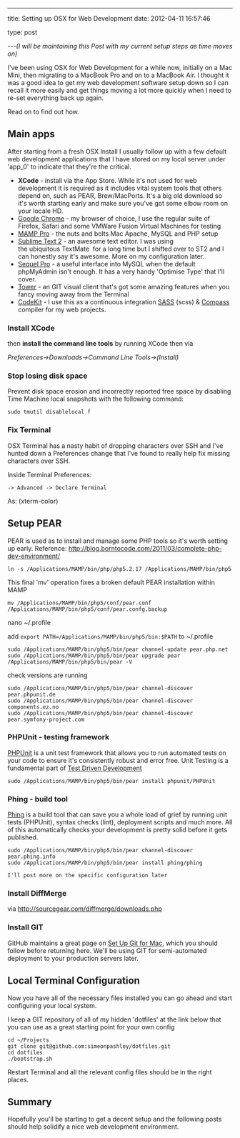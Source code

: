 ---

title: Setting up OSX for Web Development
date: 2012-04-11 16:57:46

type: post

---_(I will be maintaining this Post with my current setup steps as time
moves on)_

I've been using OSX for Web Development for a while now, initially on a
Mac Mini, then migrating to a MacBook Pro and on to a MacBook Air. I
thought it was a good idea to get my web development software setup down
so I can recall it more easily and get things moving a lot more quickly
when I need to re-set everything back up again.

Read on to find out how.

## Main apps

After starting from a fresh OSX Install I usually follow up with a few
default web development applications that I have stored on my local
server under 'app_0' to indicate that they're the critical.

- **XCode** - install via the App Store. While it's not used for web
  development it is required as it includes vital system tools that
  others depend on, such as PEAR, Brew/MacPorts. It's a big old
  download so it's worth starting early and make sure you've got some
  elbow room on your locale HD.
- [Google Chrome](http://google.com/chrome) - my browser of choice, I
  use the regular suite of Firefox, Safari and some VMWare Fusion
  Virtual Machines for testing
- [MAMP Pro](http://www.mamp.info/en/mamp-pro/index.html "MAMP Pro") -
  the nuts and bolts Mac Apache, MySQL and PHP setup
- [Sublime Text 2](http://www.sublimetext.com/) - an awesome text
  editor. I was using the ubiquitous TextMate  for a long time but I
  shifted over to ST2 and I can honestly say it's awesome. More on my
  configuration later.
- [Sequel Pro](http://www.sequelpro.com/) - a useful interface into
  MySQL when the default phpMyAdmin isn't enough. It has a very handy
  'Optimise Type' that I'll cover.
- [Tower](http://www.git-tower.com/) - an GIT visual client that's got
  some amazing features when you fancy moving away from the Terminal
- [CodeKit](http://incident57.com/codekit/) - I use this as a
  continuous integration [SASS](http://sass-lang.com/) (scss) &
  [Compass](http://compass-style.org/) compiler for my web projects.

### Install XCode

then **install the command line tools** by running XCode then via

_Preferences->Downloads->Command Line Tools->(Install)_

### Stop losing disk space

Prevent disk space erosion and incorrectly reported free space by
disabling Time Machine local snapshots with the following
command:

    sudo tmutil disablelocal f

### Fix Terminal

OSX Terminal has a nasty habit of dropping characters over SSH and I've
hunted down a Preferences change that I've found to really help fix
missing characters over SSH.

Inside Terminal
Preferences:

    -> Advanced -> Declare Terminal

As: (xterm-color)

## Setup PEAR

PEAR is used as to install and manage some PHP tools so it's worth
setting up early.
Reference:
<http://blog.borntocode.com/2011/03/complete-php-dev-environment/>

    ln -s /Applications/MAMP/bin/php/php5.2.17 /Applications/MAMP/bin/php5

This final 'mv' operation fixes a broken default PEAR installation
within MAMP

    mv /Applications/MAMP/bin/php5/conf/pear.conf /Applications/MAMP/bin/php5/conf/pear.confg.backup

nano \~/.profile

add `export PATH=/Applications/MAMP/bin/php5/bin:$PATH` to \~/.profile

    sudo /Applications/MAMP/bin/php5/bin/pear channel-update pear.php.net
    sudo /Applications/MAMP/bin/php5/bin/pear upgrade pear
    /Applications/MAMP/bin/php5/bin/pear -V

check versions are running

    sudo /Applications/MAMP/bin/php5/bin/pear channel-discover pear.phpunit.de
    sudo /Applications/MAMP/bin/php5/bin/pear channel-discover components.ez.no
    sudo /Applications/MAMP/bin/php5/bin/pear channel-discover pear.symfony-project.com

### PHPUnit - testing framework

[PHPUnit](http://www.phpunit.de/) is a unit test framework that allows you to run automated tests on your code to ensure it's consistently robust and error free. Unit Testing is a fundamental part of [Test Driven
Development](http://en.wikipedia.org/wiki/Test-driven_development)

    sudo /Applications/MAMP/bin/php5/bin/pear install phpunit/PHPUnit

### Phing - build tool

[Phing](http://www.phing.info/trac/) is a build tool that can save you a whole load of grief by running unit tests (PHPUnit), syntax checks
(lint), deployment scripts and much more. All of this automatically
checks your development is pretty solid before it gets published.

    sudo /Applications/MAMP/bin/php5/bin/pear channel-discover pear.phing.info
    sudo /Applications/MAMP/bin/php5/bin/pear install phing/phing

`I'll post more on the specific configuration later`

### Install DiffMerge

via <http://sourcegear.com/diffmerge/downloads.php>

### Install GIT

GitHub maintains a great page on [Set Up Git for
Mac](http://help.github.com/mac-set-up-git/), which you should follow before returning here. We'll be using GIT for semi-automated deployment to your production servers later.

## Local Terminal Configuration

Now you have all of the necessary files installed you can go ahead and
start configuring your local system.

I keep a GIT repository of all of my hidden 'dotfiles' at the link below
that you can use as a great starting point for your own config

    cd ~/Projects
    git clone git@github.com:simeonpashley/dotfiles.git
    cd dotfiles
    ./bootstrap.sh

Restart Terminal and all the relevant config files should be in the
right places.

## Summary

Hopefully you'll be starting to get a decent setup and the following
posts should help solidify a nice web development environment.
